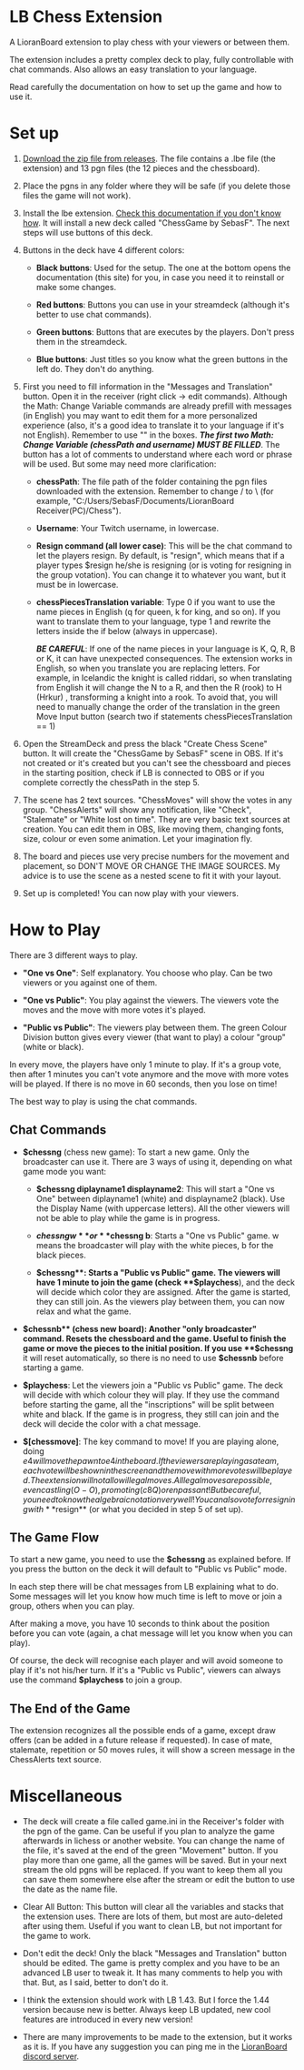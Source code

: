 # LB Chess Extension
A LioranBoard extension to play chess with your viewers or between them.

The extension includes a pretty complex deck to play, fully controllable with chat commands. Also allows an easy translation to your language.

Read carefully the documentation on how to set up the game and how to use it.

# Set up
1. [Download the zip file from releases](https://github.com/SebasF1349/LB-Chess-Extension/releases/). The file contains a .lbe file (the extension) and 13 pgn files (the 12 pieces and the chessboard).

2. Place the pgns in any folder where they will be safe (if you delete those files the game will not work).

3. Install the lbe extension. [Check this documentation if you don't know how](https://christinna9031.github.io/LBDocumentation/setup.html#extensions). It will install a new deck called "ChessGame by SebasF". The next steps will use buttons of this deck.

4. Buttons in the deck have 4 different colors:

    * **Black buttons**: Used for the setup. The one at the bottom opens the documentation (this site) for you, in case you need it to reinstall or make some changes.

    * **Red buttons**: Buttons you can use in your streamdeck (although it's better to use chat commands).

    * **Green buttons**: Buttons that are executes by the players. Don't press them in the streamdeck.

    * **Blue buttons**: Just titles so you know what the green buttons in the left do. They don't do anything.

5. First you need to fill information in the "Messages and Translation" button. Open it in the receiver (right click -> edit commands). Although the Math: Change Variable commands are already prefill with messages (in English) you may want to edit them for a more personalized experience (also, it's a good idea to translate it to your language if it's not English). Remember to use "" in the boxes. __*The first two Math: Change Variable (chessPath and username) MUST BE FILLED*__. The button has a lot of comments to understand where each word or phrase will be used. But some may need more clarification:

    * **chessPath**: The file path of the folder containing the pgn files downloaded with the extension. Remember to change / to \ (for example, "C:/Users/SebasF/Documents/LioranBoard Receiver(PC)/Chess").

    * **Username**: Your Twitch username, in lowercase.

    * **Resign command (all lower case)**: This will be the chat command to let the players resign. By default, is "resign", which means that if a player types $resign he/she is resigning (or is voting for resigning in the group votation). You can change it to whatever you want, but it must be in lowercase.

    * **chessPiecesTranslation variable**: Type 0 if you want to use the name pieces in English (q for queen, k for king, and so on). If you want to translate them to your language, type 1 and rewrite the letters inside the if below (always in uppercase).

        ***BE CAREFUL***: If one of the name pieces in your language is K, Q, R, B or K, it can have unexpected consequences. The extension works in English, so when you translate you are replacing letters. For example, in Icelandic the knight is called riddari, so when translating from English it will change the N to a R, and then the R (rook) to H (Hrkur) , transforming a knight into a rook. To avoid that, you will need to manually change the order of the translation in the green Move Input button (search two if statements chessPiecesTranslation == 1)

6. Open the StreamDeck and press the black "Create Chess Scene" button. It will create the "ChessGame by SebasF" scene in OBS. If it's not created or it's created but you can't see the chessboard and pieces in the starting position, check if LB is connected to OBS or if you complete correctly the chessPath in the step 5.

7. The scene has 2 text sources. "ChessMoves" will show the votes in any group. "ChessAlerts" will show any notification, like "Check", "Stalemate" or "White lost on time". They are very basic text sources at creation. You can edit them in OBS, like moving them, changing fonts, size, colour or even some animation. Let your imagination fly.

8. The board and pieces use very precise numbers for the movement and placement, so DON'T MOVE OR CHANGE THE IMAGE SOURCES. My advice is to use the scene as a nested scene to fit it with your layout.

9. Set up is completed! You can now play with your viewers.

# How to Play

There are 3 different ways to play.

* **"One vs One"**: Self explanatory. You choose who play. Can be two viewers or you against one of them.

* **"One vs Public"**: You play against the viewers. The viewers vote the moves and the move with more votes it's played.

* **"Public vs Public"**: The viewers play between them. The green  Colour Division button gives every viewer (that want to play) a colour "group" (white or black).

In every move, the players have only 1 minute to play. If it's a group vote, then after 1 minutes you can't vote anymore and the move with more votes will be played. If there is no move in 60 seconds, then you lose on time!

The best way to play is using the chat commands.

## Chat Commands

* **$chessng** (chess new game): To start a new game. Only the broadcaster can use it. There are 3 ways of using it, depending on what game mode you want:

    * **$chessng diplayname1 displayname2**: This will start a "One vs One" between diplayname1 (white) and displayname2 (black). Use the Display Name (with uppercase letters). All the other viewers will not be able to play while the game is in progress.

    * **$chessng w** or **$chessng b**: Starts a "One vs Public" game. w means the broadcaster will play with the white pieces, b for the black pieces.

    * **$chessng**: Starts a "Public vs Public" game. The viewers will have 1 minute to join the game (check **$playchess**), and the deck will decide which color they are assigned. After the game is started, they can still join. As the viewers play between them, you can now relax and what the game.

* **$chessnb** (chess new board): Another "only broadcaster" command. Resets the chessboard and the game. Useful to finish the game or move the pieces to the initial position. If you use **$chessng** it will reset automatically, so there is no need to use **$chessnb** before starting a game.

* **$playchess**: Let the viewers join a "Public vs Public" game. The deck will decide with which colour they will play. If they use the command before starting the game, all the "inscriptions" will be split between white and black. If the game is in progress, they still can join and the deck will decide the color with a chat message.

* **$[chessmove]**: The key command to move! If you are playing alone, doing $e4 will move the pawn to e4 in the board. If the viewers are playing as a team, each vote will be shown in the screen and the move with more votes will be played. The extension will not allow illegal moves. All legal moves are possible, even castling (O-O), promoting (c8Q) or en passant! But be careful, you need to know the algebraic notation very well! You can also vote for resigning with **$resign** (or what you decided in step 5 of set up).

## The Game Flow

To start a new game, you need to use the **$chessng** as explained before. If you press the button on the deck it will default to "Public vs Public" mode.

In each step there will be chat messages from LB explaining what to do. Some messages will let you know how much time is left to move or join a group, others when you can play.

After making a move, you have 10 seconds to think about the position before you can vote (again, a chat message will let you know when you can play).

Of course, the deck will recognise each player and will avoid someone to play if it's not his/her turn. If it's a "Public vs Public", viewers can always use the command **$playchess** to join a group.

## The End of the Game

The extension recognizes all the possible ends of a game, except draw offers (can be added in a future release if requested). In case of mate, stalemate, repetition or 50 moves rules, it will show a screen message in the ChessAlerts text source.

# Miscellaneous

* The deck will create a file called game.ini in the Receiver's folder with the pgn of the game. Can be useful if you plan to analyze the game afterwards in lichess or another website. You can change the name of the file, it's saved at the end of the green "Movement" button. If you play more than one game, all the games will be saved. But in your next stream the old pgns will be replaced. If you want to keep them all you can save them somewhere else after the stream or edit the button to use the date as the name file.

* Clear All Button: This button will clear all the variables and stacks that the extension uses. There are lots of them, but most are auto-deleted after using them. Useful if you want to clean LB, but not important for the game to work.

* Don't edit the deck! Only the black "Messages and Translation" button should be edited. The game is pretty complex and you have to be an advanced LB user to tweak it. It has many comments to help you with that. But, as I said, better to don't do it.

* I think the extension should work with LB 1.43. But I force the 1.44 version because new is better. Always keep LB updated, new cool features are introduced in every new version!

* There are many improvements to be made to the extension, but it works as it is. If you have any suggestion you can ping me in the [LioranBoard discord server](https://discord.gg/dXez8Zh).
